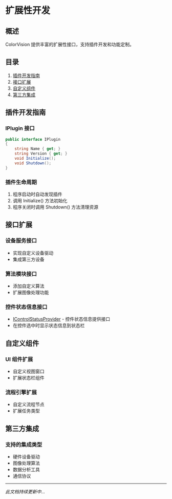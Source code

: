 # 扩展性开发

## 概述

ColorVision 提供丰富的扩展性接口，支持插件开发和功能定制。

## 目录

1. [插件开发指南](#插件开发指南)
2. [接口扩展](#接口扩展)
3. [自定义组件](#自定义组件)
4. [第三方集成](#第三方集成)

## 插件开发指南

### IPlugin 接口
```csharp
public interface IPlugin
{
    string Name { get; }
    string Version { get; }
    void Initialize();
    void Shutdown();
}
```

### 插件生命周期
1. 程序启动时自动发现插件
2. 调用 Initialize() 方法初始化
3. 程序关闭时调用 Shutdown() 方法清理资源

## 接口扩展

### 设备服务接口
- 实现自定义设备驱动
- 集成第三方设备

### 算法模块接口
- 添加自定义算法
- 扩展图像处理功能

### 控件状态信息接口
- [IControlStatusProvider](./IControlStatusProvider.md) - 控件状态信息提供接口
- 在控件选中时显示状态信息到状态栏

## 自定义组件

### UI 组件扩展
- 自定义视图窗口
- 扩展状态栏组件

### 流程引擎扩展
- 自定义流程节点
- 扩展任务类型

## 第三方集成

### 支持的集成类型
- 硬件设备驱动
- 图像处理算法
- 数据分析工具
- 通信协议

---

*此文档持续更新中...*